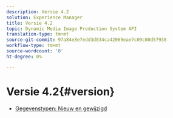 ```yaml
---
description: Versie 4.2
solution: Experience Manager
title: Versie 4.2
topic: Dynamic Media Image Production System API
translation-type: tm+mt
source-git-commit: 97a84e8e7edd3d834ca42069eae7c09c00d57938
workflow-type: tm+mt
source-wordcount: '8'
ht-degree: 0%

---
```



# Versie 4.2{#version}

* [Gegevenstypen: Nieuw en gewijzigd](r-4-2-types.md)
